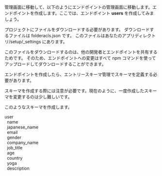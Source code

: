 管理画面に移動して、以下のようにエンドポイントの管理画面に移動します。エンドポイントを作成します。ここでは、エンドポイント **users** を作成してみましょう。

プロジェクトにファイルをダウンロードする必要があります。
ダウンロードするファイルは folderacls.json です。
このファイルはあなたのアプリディレクトリ/setup/_settings にあります。

このファイルをダウンロードするのは、他の開発者とエンドポイントを共有するためです。
そのため、エンドポイントへの変更はすべて npm コマンドを使ってアップロードしてダウンロードすることができます。

エンドポイントを作成したら、エントリースキーマ管理でスキーマを定義する必要があります。

スキーマを作成する際には注意が必要です。現在のように、一度作成したスキーマを変更するのは少し難しいです。

このようなスキーマを作成します。

user <br/>
 &nbsp; name <br/>
 &nbsp; japanese_name <br/>
 &nbsp; email <br/>
 &nbsp; gender <br/>
 &nbsp; company_name <br/>
 &nbsp; job_title <br/>
 &nbsp; age <br/>
 &nbsp; country <br/>
 &nbsp; yoga <br/>
 &nbsp; description <br/>
